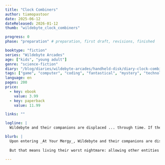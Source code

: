 ```yaml
---
title: "Clock Combiners"
author: tiamopastoor
date: 2025-06-12
dateReleased: 2026-01-12
thumb: "wildebyte_clock_combiners"

progress: 0
phase: "preparation" # preparation, first draft, revisions, finished

booktype: "fiction"
series: "Wildebyte Arcades"
age: ["kids", "young adult"] 
genre: "science-fiction"
diary: "/blog/diaries/wildebyte-arcades/handheld-disk/diary-clock-combiners/"
tags: ["game", "computer", "coding", "fantastical", "mystery", "technology", "adventure"]
language: en
pages: 200
price:
  - key: ebook
    value: 3.99
  - key: paperback
    value: 11.99

links: ""

logline: |
  Wildebyte and their companions are displaced ... through time. If they want to see each other again, they must faithfully play this new game without breaking any Time Rules. But this means living their worst nightmare: allowing other entities to merge with them and meddle with their body and brain, for good and definitely for worse.

blurb: |
  Upon entering _At Your Mergy_, Wildebyte and their companions are displaced ... through time. The only way to reverse it and meet again, is by faithfully playing the game. 
  
  But that means living their worst nightmare: allowing other entities to merge with them and meddle with their code. In a literal race against time, everyone must decide what price they're willing to pay for each other. 

---
```


